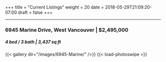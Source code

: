 +++
title = "Current Listings"
weight = 20
date = 2018-05-29T21:09:20-07:00
draft = false
+++

***

### 6945 Marine Drive, West Vancouver  |   $2,495,000
##### 4 bed / 3 bath  |  3,437 sq ft
{{< gallery dir="/images/6945-Marine/" />}} {{< load-photoswipe >}}
